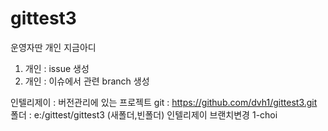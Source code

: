 # gittest3

운영자딴
개인 지금아디
1. 개인 : issue 생성
2. 개인 : 이슈에서 관련 branch 생성

인텔리제이 : 버전관리에 있는 프로젝트
git : https://github.com/dvh1/gittest3.git
폴더 : e:/gittest/gittest3 (새폴더,빈폴더)
인텔리제이 브랜치변경 1-choi
